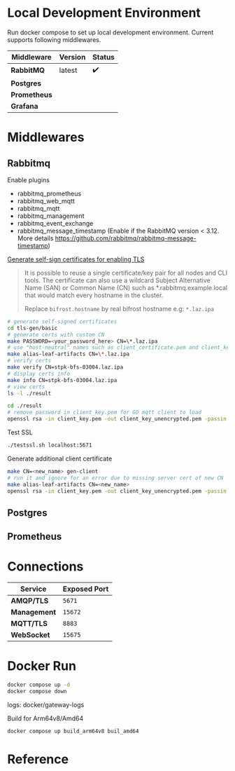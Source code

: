 Local Development Environment
=======================

Run docker compose to set up local development environment. Current supports following middlewares.

| Middleware     | Version | Status             |
|----------------|---------|--------------------|
| __RabbitMQ__   | latest  | :heavy_check_mark: |
| __Postgres__   |         |                    |
| __Prometheus__ |         |                    |
| __Grafana__    |         |                    |

Middlewares
===========

Rabbitmq
--------

Enable plugins

* rabbitmq_prometheus
* rabbitmq_web_mqtt
* rabbitmq_mqtt
* rabbitmq_management
* rabbitmq_event_exchange
* rabbitmq_message_timestamp (Enable if the RabbitMQ version < 3.12. More details https://github.com/rabbitmq/rabbitmq-message-timestamp)

[Generate self-sign certificates for enabling TLS][5]

> It is possible to reuse a single certificate/key pair for all nodes and CLI tools.
> The certificate can also use a wildcard Subject Alternative Name (SAN) or Common Name (CN) such as *.rabbitmq.example.local that would match every hostname in the cluster.
> 
> Replace `bifrost.hostname` by real bifrost hostname e.g: `*.laz.ipa`

````bash
# generate self-signed certificates
cd tls-gen/basic
# generate certs with custom CN
make PASSWORD=<your_password_here> CN=\*.laz.ipa
# use "host-neutral" names such as client_certificate.pem and client_key.pem
make alias-leaf-artifacts CN=\*.laz.ipa
# verify certs
make verify CN=stpk-bfs-03004.laz.ipa
# display certs info
make info CN=stpk-bfs-03004.laz.ipa
# view certs
ls -l ./result

cd ./result
# remove password in client_key.pem for GO mqtt client to load
openssl rsa -in client_key.pem -out client_key_unencrypted.pem -passin pass:<your_password_here>
````

Test SSL
```bash
./testssl.sh localhost:5671
```

Generate additional client certificate
```bash
make CN=<new_name> gen-client
# run it and ignore for an error due to missing server cert of new CN
make alias-leaf-artifacts CN=<new_name>
openssl rsa -in client_key.pem -out client_key_unencrypted.pem -passin pass:<your_password_here>
```

Postgres
--------

Prometheus
----------

Connections
===========

| Service        | Exposed Port |
|----------------|--------------|
| __AMQP/TLS__   | `5671`       |
| __Management__ | `15672`      |
| __MQTT/TLS__   | `8883`       |
| __WebSocket__  | `15675`      |


Docker Run
==========

```bash
docker compose up -d
docker compose down
```
logs: docker/gateway-logs

Build for Arm64v8/Amd64
```bash
docker compose up build_arm64v8 buil_amd64
```


Reference
=========

[1]: https://github.com/riotu-lab/rabbitmq-docker/blob/main/docker-compose.yml
[2]: https://github.com/mpolinowski/rabbitmq-mqtt-ws-docker/blob/master/docker-compose.yml
[3]: https://mpolinowski.github.io/docs/IoT-and-Machine-Learning/MQTT/2022-03-30--mqtt-with-rabbit-mq/2022-03-30/
[4]: https://github.com/settlemint/rabbitmq-mqtt/blob/master/Dockerfile
[5]: https://github.com/rabbitmq/tls-gen/tree/main/basic
[6]: https://testssl.sh/
[7]: https://github.com/mpolinowski/go-mqtt-client/blob/master/protocols/connections.go